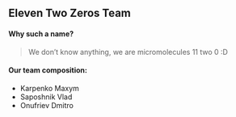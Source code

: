 ## Eleven Two Zeros Team

#### Why such a name?

> We don’t know anything, we are micromolecules 11 two 0 :D

#### Our team composition:

- Karpenko Maxym
- Saposhnik Vlad
- Onufriev Dmitro
